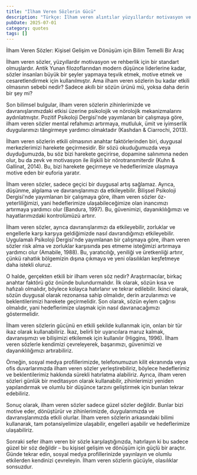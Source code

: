 ```yaml
---
title: "İlham Veren Sözlerin Gücü"
description: "Türkçe: İlham veren alıntılar yüzyıllardır motivasyon ve rehberlik kaynağı olmuştur. Fakat onları..."
pubDate: 2025-07-01
category: quotes
tags: []
---
```


İlham Veren Sözler: Kişisel Gelişim ve Dönüşüm için Bilim Temelli Bir Araç

İlham veren sözler, yüzyıllardır motivasyon ve rehberlik için bir standart olmuşlardır. Antik Yunan filozoflarından modern düşünce liderlerine kadar, sözler insanları büyük bir şeyler yapmaya teşvik etmek, motive etmek ve cesaretlendirmek için kullanılmıştır. Ama ilham veren sözlerin bu kadar etkili olmasının sebebi nedir? Sadece akıllı bir sözün ürünü mü, yoksa daha derin bir şey mi?

Son bilimsel bulgular, ilham veren sözlerin zihinlerimizde ve davranışlarımızdaki etkisi üzerine psikolojik ve nörolojik mekanizmalarını aydınlatmıştır. Pozitif Psikoloji Dergisi'nde yayımlanan bir çalışmaya göre, ilham veren sözler mental refahımızı artırmaya, mutluluk, ümit ve iyimserlik duygularımızı tăngirmeye yardımcı olmaktadır (Kashdan & Ciarrochi, 2013).

İlham veren sözlerin etkili olmasının anahtar faktörlerinden biri, duygusal merkezlerimizi harekete geçirmesidir. Bir sözü okuduğumuzda veya duyduğumuzda, bu söz bizi harekete geçirirse, dopamine salınımına neden olur, bu da zevk ve motivasyon ile ilişkili bir nörotransmiterdir (Kuhn & Gallinat, 2014). Bu, bizi harekete geçirmeye ve hedeflerimize ulaşmaya motive eden bir euforia yaratır.

İlham veren sözler, sadece geçici bir duygusal artış sağlamaz. Ayrıca, düşünme, algılama ve davranışlarımızı da etkileyebilir. Bilişsel Psikoloji Dergisi'nde yayımlanan bir çalışmaya göre, ilham veren sözler öz-yeterliliğimizi, yani hedeflerimize ulaşabileceğimize olan inancımızı artırmaya yardımcı olur (Bandura, 1997). Bu, güvenimizi, dayanıklılığımızı ve hayatlarımızdaki kontrolümüzü artırır.

İlham veren sözler, ayrıca davranışlarımızı da etkileyebilir, zorluklar ve engellerle karşı karşıya geldiğimizde nasıl davrandığımızı etkileyebilir. Uygulamalı Psikoloji Dergisi'nde yayımlanan bir çalışmaya göre, ilham veren sözler risk alma ve zorluklar karşısında pes etmeme isteğimizi artırmaya yardımcı olur (Amabile, 1988). Bu, yaratıcılığı, yeniliği ve üretkenliği artırır, çünkü rahatlık bölgemizin dışına çıkmaya ve yeni olasılıkları keşfetmeye daha istekli oluruz.

O halde, gerçekten etkili bir ilham veren söz nedir? Araştırmacılar, birkaç anahtar faktörü göz önünde bulundurmalıdır. İlk olarak, sözün kısa ve hafızalı olmalıdır, böylece kolayca hatırlanır ve tekrar edilebilir. İkinci olarak, sözün duygusal olarak rezonansa sahip olmalıdır, derin arzularımızı ve beklentilerimizi harekete geçirmelidir. Son olarak, sözün eylem çağrısı olmalıdır, yani hedeflerimize ulaşmak için nasıl davranacağımızı göstermelidir.

İlham veren sözlerin gücünü en etkili şekilde kullanmak için, onları bir tür ikaz olarak kullanabiliriz. İkaz, belirli bir uyarıcılara maruz kalmak, davranışımızı ve bilişimizi etkilemek için kullanılır (Higgins, 1996). İlham veren sözlerle kendimizi çevreleyerek, başarımızı, güvenimizi ve dayanıklılığımızı artırabiliriz.

Örneğin, sosyal medya profillerimizde, telefonumuzun kilit ekranında veya ofis duvarlarımızda ilham veren sözler yerleştirebiliriz, böylece hedeflerimiz ve beklentilerimiz hakkında sürekli hatırlatma alabiliriz. Ayrıca, ilham veren sözleri günlük bir meditasyon olarak kullanabilir, zihinlerimizi yeniden yapılandırmak ve olumlu bir düşünce tarzını geliştirmek için bunları tekrar edebiliriz.

Sonuç olarak, ilham veren sözler sadece güzel sözler değildir. Bunlar bizi motive eder, dönüştürür ve zihinlerimizde, duygularımızda ve davranışlarımızda etkili olurlar. İlham veren sözlerin arkasındaki bilimi kullanarak, tam potansiyelimize ulaşabilir, engelleri aşabilir ve hedeflerimize ulaşabiliriz.

Sonraki sefer ilham veren bir sözle karşılaştığınızda, hatırlayın ki bu sadece güzel bir söz değildir – bu kişisel gelişim ve dönüşüm için güçlü bir araçtır. Günde tekrar edin, sosyal medya profillerinizde yayınlayın ve olumlu etkilerden kendinizi çevreleyin. İlham veren sözlerin gücüyle, olasılıklar sonsuzdur.
